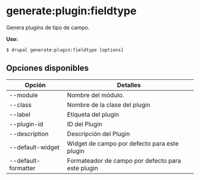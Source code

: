 # generate:plugin:fieldtype
Genera plugins de tipo de campo.

**Uso:**
```
$ drupal generate:plugin:fieldtype [options] 
```

## Opciones disponibles
Opción | Detalles
-------|-------------
--module | Nombre del módulo.
--class | Nombre de la clase del plugin
--label | Etiqueta del plugin
--plugin-id | ID del Plugin
--description | Descripción del Plugin
--default-widget | Widget de campo por defecto para este plugin
--default-formatter | Formateador de campo por defecto para este plugin
